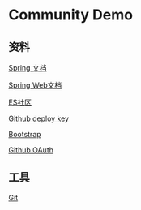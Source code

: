 # Community Demo

## 资料
[Spring 文档]()

[Spring Web文档]()

[ES社区]()

[Github deploy key]()

[Bootstrap]()

[Github OAuth](https://developer.github.com/apps/building-oauth-apps/authorizing-oauth-apps/)


## 工具

[Git]()

